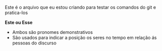 Este é o arquivo que eu estou criando para testar os comandos do git e pratica-los

**Este ou Esse**

- Ambos são pronomes demonstrativos
- São usados para indicar a posição os seres no tempo em relação ás pessoas do discurso